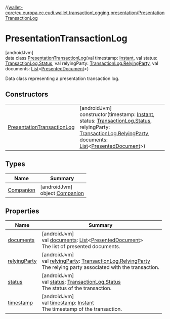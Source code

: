 //[wallet-core](../../../index.md)/[eu.europa.ec.eudi.wallet.transactionLogging.presentation](../index.md)/[PresentationTransactionLog](index.md)

# PresentationTransactionLog

[androidJvm]\
data class [PresentationTransactionLog](index.md)(val timestamp: [Instant](https://developer.android.com/reference/kotlin/java/time/Instant.html), val status: [TransactionLog.Status](../../eu.europa.ec.eudi.wallet.transactionLogging/-transaction-log/-status/index.md), val relyingParty: [TransactionLog.RelyingParty](../../eu.europa.ec.eudi.wallet.transactionLogging/-transaction-log/-relying-party/index.md), val documents: [List](https://kotlinlang.org/api/latest/jvm/stdlib/kotlin-stdlib/kotlin.collections/-list/index.html)&lt;[PresentedDocument](../-presented-document/index.md)&gt;)

Data class representing a presentation transaction log.

## Constructors

| | |
|---|---|
| [PresentationTransactionLog](-presentation-transaction-log.md) | [androidJvm]<br>constructor(timestamp: [Instant](https://developer.android.com/reference/kotlin/java/time/Instant.html), status: [TransactionLog.Status](../../eu.europa.ec.eudi.wallet.transactionLogging/-transaction-log/-status/index.md), relyingParty: [TransactionLog.RelyingParty](../../eu.europa.ec.eudi.wallet.transactionLogging/-transaction-log/-relying-party/index.md), documents: [List](https://kotlinlang.org/api/latest/jvm/stdlib/kotlin-stdlib/kotlin.collections/-list/index.html)&lt;[PresentedDocument](../-presented-document/index.md)&gt;) |

## Types

| Name | Summary |
|---|---|
| [Companion](-companion/index.md) | [androidJvm]<br>object [Companion](-companion/index.md) |

## Properties

| Name | Summary |
|---|---|
| [documents](documents.md) | [androidJvm]<br>val [documents](documents.md): [List](https://kotlinlang.org/api/latest/jvm/stdlib/kotlin-stdlib/kotlin.collections/-list/index.html)&lt;[PresentedDocument](../-presented-document/index.md)&gt;<br>The list of presented documents. |
| [relyingParty](relying-party.md) | [androidJvm]<br>val [relyingParty](relying-party.md): [TransactionLog.RelyingParty](../../eu.europa.ec.eudi.wallet.transactionLogging/-transaction-log/-relying-party/index.md)<br>The relying party associated with the transaction. |
| [status](status.md) | [androidJvm]<br>val [status](status.md): [TransactionLog.Status](../../eu.europa.ec.eudi.wallet.transactionLogging/-transaction-log/-status/index.md)<br>The status of the transaction. |
| [timestamp](timestamp.md) | [androidJvm]<br>val [timestamp](timestamp.md): [Instant](https://developer.android.com/reference/kotlin/java/time/Instant.html)<br>The timestamp of the transaction. |
